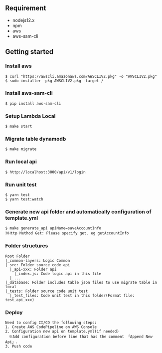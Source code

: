 ## Requirement
* nodejs12.x
* npm
* aws
* aws-sam-cli

## Getting started

### Install aws
```
$ curl "https://awscli.amazonaws.com/AWSCLIV2.pkg" -o "AWSCLIV2.pkg"
$ sudo installer -pkg AWSCLIV2.pkg -target /
```

### Install aws-sam-cli
```
$ pip install aws-sam-cli
```

### Setup Lambda Local
```
$ make start
```

### Migrate table dynamodb
```
$ make migrate
```

### Run local api
```
$ http://localhost:3000/api/v1/login
```

### Run unit test
```
$ yarn test
$ yarn test:watch
```

### Generate new api folder and automatically configuration of template.yml
```
$ make generate_api apiName=saveAccountInfo
※Http Method Get: Please specify get. eg getAccountInfo
```

### Folder structures
```
Root Folder
|_common-layers: Logic Common
|_src: Folder source code api
  |_api-xxx: Folder api
    |_index.js: Code logic api in this file
  |_...
|_database: Folder includes table json files to use migrate table in local
|_tests: Folder source code unit test
  |_test_files: Code unit test in this folder(Format file: test_api_xxx)
```

### Deploy
```
Need to config CI/CD the following steps:
1. Create AWS CodePipeline on AWS Console
2. Configuration new api on template.yml(if needed)
　※Add configuration before line that has the comment 「Append New Api」.
3. Push code
```
